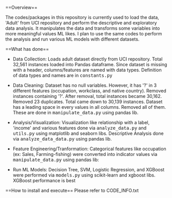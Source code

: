 ==Overview==

The codes/packages in this repository is currently used to load the data, 'Adult' from UCI repository and perform the descriptive and exploratory data analysis. 
It manipulates the data and transforms some variables into more meaningful values ML likes.
I plan to use the same codes to perform the analysis and run various ML models with different datasets.

==What has done==
* Data Collection: Loads adult dataset directly from UCI repository. Total 32,561 instances loaded into Pandas dataframe.
  Since dataset is missing with a header, columns/features are named with data types. Definition of data types and names
  are in <tt>constants.py</tt>

* Data Cleaning: Dataset has no null variables. However, it has '?' in 3 different features (occupation, workclass, and native country).
  Removed instances containing '?'. After removal, total instances became 30,162. 
  Removed 23 duplicates. Total came down to 30,139 instances. 
  Dataset has a leading space in every values in all columns. Removed all of them.
  These are done in <tt>manipulate_data.py</tt> using pandas lib.
                 
* Analysis/Visualization: Visualization like relationship with a label, 'income' and various features done via 
  <tt>analyze_data.py</tt> and <tt>utils.py</tt> using matplotlib and seaborn libs. 
  Descriptive Analysis done via <tt>analyze_data_data.py</tt> using pandas lib. 
                          
* Feature Engineering/Tranformation: Categorical features like occupation (ex: Sales, Farming-fishing) were converted into
  indicator values via <tt>manipulate_data.py</tt> using pandas lib:  
  		         			      
* Run ML Models: Decision Tree, SVM, Logistic Regression, and XGBoost were performed via <tt>models.py</tt> using scikit-learn and xgboost libs.
  XGBoost performance is best

==How to install and execute==
Please refer to CODE_INFO.txt
